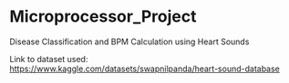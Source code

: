 # Microprocessor_Project
Disease Classification and BPM Calculation using Heart Sounds

Link to dataset used: https://www.kaggle.com/datasets/swapnilpanda/heart-sound-database

